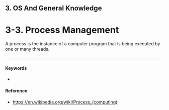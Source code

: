 ## 3. OS And General Knowledge  
# 3-3. Process Management  
A process is the instance of a computer program that is being executed by one or many threads.

### 


***
#### Keywords
- 

#### Reference
- https://en.wikipedia.org/wiki/Process_(computing)